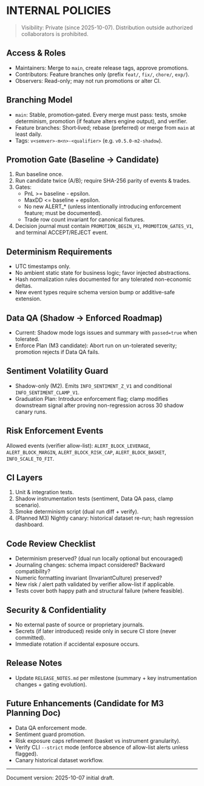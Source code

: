# INTERNAL POLICIES

> Visibility: Private (since 2025-10-07). Distribution outside authorized collaborators is prohibited.

## Access & Roles

- Maintainers: Merge to `main`, create release tags, approve promotions.
- Contributors: Feature branches only (prefix `feat/`, `fix/`, `chore/`, `exp/`).
- Observers: Read-only; may not run promotions or alter CI.

## Branching Model

- `main`: Stable, promotion‑gated. Every merge must pass: tests, smoke determinism, promotion (if feature alters engine output), and verifier.
- Feature branches: Short‑lived; rebase (preferred) or merge from `main` at least daily.
- Tags: `v<semver>-m<n>-<qualifier>` (e.g. `v0.5.0-m2-shadow`).

## Promotion Gate (Baseline → Candidate)

1. Run baseline once.
2. Run candidate twice (A/B); require SHA-256 parity of events & trades.
3. Gates:
   - PnL >= baseline - epsilon.
   - MaxDD <= baseline + epsilon.
   - No new ALERT_* (unless intentionally introducing enforcement feature; must be documented).
   - Trade row count invariant for canonical fixtures.
4. Decision journal must contain `PROMOTION_BEGIN_V1`, `PROMOTION_GATES_V1`, and terminal ACCEPT/REJECT event.

## Determinism Requirements

- UTC timestamps only.
- No ambient static state for business logic; favor injected abstractions.
- Hash normalization rules documented for any tolerated non-economic deltas.
- New event types require schema version bump or additive-safe extension.

## Data QA (Shadow → Enforced Roadmap)

- Current: Shadow mode logs issues and summary with `passed=true` when tolerated.
- Enforce Plan (M3 candidate): Abort run on un-tolerated severity; promotion rejects if Data QA fails.

## Sentiment Volatility Guard

- Shadow-only (M2). Emits `INFO_SENTIMENT_Z_V1` and conditional `INFO_SENTIMENT_CLAMP_V1`.
- Graduation Plan: Introduce enforcement flag; clamp modifies downstream signal after proving non-regression across 30 shadow canary runs.

## Risk Enforcement Events

Allowed events (verifier allow-list):
`ALERT_BLOCK_LEVERAGE`, `ALERT_BLOCK_MARGIN`, `ALERT_BLOCK_RISK_CAP`, `ALERT_BLOCK_BASKET`, `INFO_SCALE_TO_FIT`.

## CI Layers

1. Unit & integration tests.
2. Shadow instrumentation tests (sentiment, Data QA pass, clamp scenario).
3. Smoke determinism script (dual run diff + verify).
4. (Planned M3) Nightly canary: historical dataset re-run; hash regression dashboard.

## Code Review Checklist

- Determinism preserved? (dual run locally optional but encouraged)
- Journaling changes: schema impact considered? Backward compatibility?
- Numeric formatting invariant (InvariantCulture) preserved?
- New risk / alert path validated by verifier allow-list if applicable.
- Tests cover both happy path and structural failure (where feasible).

## Security & Confidentiality

- No external paste of source or proprietary journals.
- Secrets (if later introduced) reside only in secure CI store (never committed).
- Immediate rotation if accidental exposure occurs.

## Release Notes

- Update `RELEASE_NOTES.md` per milestone (summary + key instrumentation changes + gating evolution).

## Future Enhancements (Candidate for M3 Planning Doc)

- Data QA enforcement mode.
- Sentiment guard promotion.
- Risk exposure caps refinement (basket vs instrument granularity).
- Verify CLI `--strict` mode (enforce absence of allow-list alerts unless flagged).
- Canary historical dataset workflow.

---
Document version: 2025-10-07 initial draft.
